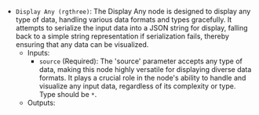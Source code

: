 - `Display Any (rgthree)`: The Display Any node is designed to display any type of data, handling various data formats and types gracefully. It attempts to serialize the input data into a JSON string for display, falling back to a simple string representation if serialization fails, thereby ensuring that any data can be visualized.
    - Inputs:
        - `source` (Required): The 'source' parameter accepts any type of data, making this node highly versatile for displaying diverse data formats. It plays a crucial role in the node's ability to handle and visualize any input data, regardless of its complexity or type. Type should be `*`.
    - Outputs:
